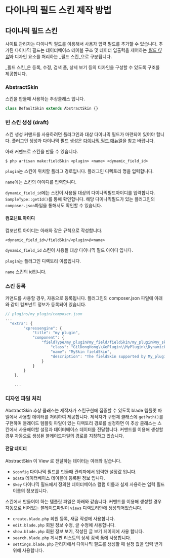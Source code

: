 # 다이나믹 필드 스킨 제작 방법

## 다이나믹 필드 스킨

사이트 관리자는 다이나믹 필드를 이용해서 사용자 입력 필드를 추가할 수 있습니다. 추가된 다이나믹 필드는 데이터베이스 테이블 구조 및 데이터 입출력을 제어하는 [_필드 타입_](./dynamic-field-guide.md)과 디자인 요소를 처리하는 _필드 스킨_으로 구분됩니다.

_필드 스킨_은 등록, 수정, 검색 폼, 상세 보기 등의 디자인을 구성할 수 있도록 구조를 제공합니다.

### AbstractSkin

스킨을 만들때 사용하는 추상클래스 입니다.

```php
class DefaultSkin extends AbstractSkin {}
```

### 빈 스킨 생성 \(draft\)

스킨 생성 커맨드를 사용하려면 플러그인과 대상 다이나믹 필드가 마련되어 있어야 합니다. 플러그인 생성과 다이나믹 필드 생성은 [다이나믹 필드 매뉴얼](./dynamic-field-guide.md)을 참고 바랍니다.

아래 커맨드로 스킨을 만들 수 있습니다.

```text
$ php artisan make:fieldSkin <plugin> <name> <dynamic_field_id>
```

`plugin`는 스킨이 위치할 플러그 경로입니다. 플러그인 디렉토리 명을 입력합니다.

`name`에는 스킨의 아이디를 입력합니다.

`dynamic_field_id`에는 스킨이 사용될 대상의 다이나믹필드아이디를 입력합니다. `SampleType::getId()`를 통해 확인합니다. 해당 다이나믹필드가 있는 플러그인의 `composer.json`파일을 통해서도 확인할 수 있습니다.

#### 컴포넌트 아이디

컴포넌트 아이디는 아래와 같은 규칙으로 작성합니다.

```text
<dynamic_field_id>/fieldSkin/<plugin>@<name>
```

`dynamic_field_id` 스킨이 사용될 대상 다이나믹 필드 아이디 입니다.

`plugin`는 플러그인 디렉토리 이름입니다.

`name` 스킨의 id입니다.

### 스킨 등록

커맨드를 사용할 경우, 자동으로 등록됩니다. 플러그인의 composer.json 파일에 아래와 같이 컴포넌트 정보가 등록되어 있습니다.

```javascript
// plugins/my_plugin/composer.json
...
  "extra": {
        "xpressengine": {
            "title": "my plugin",
            "component": {
                "fieldType/my_plugin@my_field/fieldSkin/my_plugin@my_skin": {
                    "class": "GilDongHong\\XePlugin\\MyPlugin\\DynamicFieldSkins\\MySkin\\MySkin",
                    "name": "MySkin fieldSkin",
                    "description": "The fieldSkin supported by My_plugin plugin."
                }
            }
        }
    },

    ...
```

### 디자인 파일 처리

AbstractSkin 추상 클래스는 제작자가 스킨구현에 집중할 수 있도록 blade 템플릿 파일에서 사용할 데이터를 처리하여 제공합니다. 제작자가 구현체 클래스에 `getPath()`를 구현하여 블레이드 템플릿 파일이 있는 디렉토리 경로를 설정하면 이 추상 클래스는 스킨에서 사용해야할 설정과 데이터베이스 데이터를 전달합니다. 커맨드를 이용해 생성할 경우 자동으로 생성된 블레이드파일의 경로를 지정하고 있습니다.

#### 전달 데이터

AbstractSkin 이 View 로 전달하는 데이터는 아래와 같습니다.

* `$config` 다이나믹 필드를 만들때 관리자에서 입력한 설정값 입니다.
* `$data` 데이터베이스 테이블에 등록된 정보 입니다.
* `$key` 다이나믹 필드에서 정의한 데이터베이스 컬럼 이름과 실제 사용하는 입력 필드 이름의 정보입니다.

스킨에서 만들어야 하는 템플릿 파일은 아래와 같습니다. 커맨드를 이용해 생성할 경우 자동으로 비어있는 블레이드파일이 `views` 디렉토리안에 생성되어있습니다.

* `create.blade.php` 회원 등록, 새글 작성에 사용합니다. 
* `edit.blade.php` 회원 정보 수정, 글 수정에 사용합니다.
* `show.blade.php` 회원 정보 보기, 작성된 글 보기 페이지에 사용 합니다.
* `search.blade.php` 게시판 리스트의 상세 검색 폼에 사용합니다.
* `settings.blade.php` 관리자에서 다이나믹 필드를 생성할 때 설정 값을 입력 받기위해 사용합니다.

